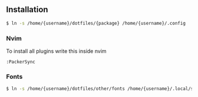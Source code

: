 ## Installation

```sh
$ ln -s /home/{username}/dotfiles/{package} /home/{username}/.config
```

### Nvim

To install all plugins write this inside nvim

```nvim
:PackerSync
```

### Fonts 
```sh
$ ln -s /home/{username}/dotfiles/other/fonts /home/{username}/.local/share/fonts
```
